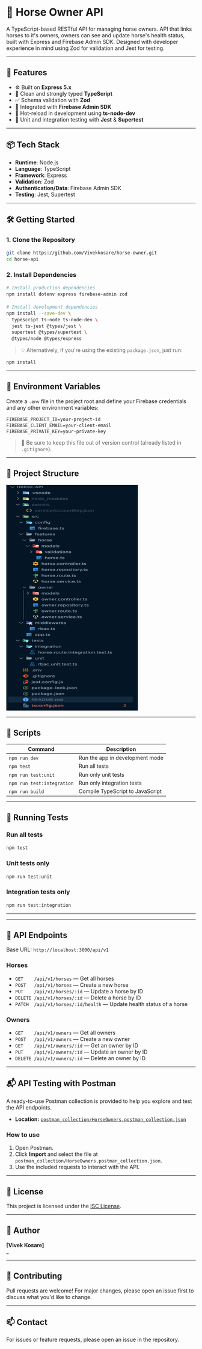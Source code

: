 # 🐴 Horse Owner API

A TypeScript-based RESTful API for managing horse owners. API that links horses to it's owners, owners can see and update horse's health status, built with Express and Firebase Admin SDK. Designed with developer experience in mind using Zod for validation and Jest for testing.

---

## 🚀 Features

- ⚙️ Built on **Express 5.x**
- 🧼 Clean and strongly typed **TypeScript**
- ✅ Schema validation with **Zod**
- 🔐 Integrated with **Firebase Admin SDK**
- 🔄 Hot-reload in development using **ts-node-dev**
- 🧪 Unit and integration testing with **Jest** & **Supertest**

---

## 📦 Tech Stack

- **Runtime**: Node.js
- **Language**: TypeScript
- **Framework**: Express
- **Validation**: Zod
- **Authentication/Data**: Firebase Admin SDK
- **Testing**: Jest, Supertest

---

## 🛠️ Getting Started

### 1. Clone the Repository

```bash
git clone https://github.com/Vivekkosare/horse-owner.git
cd horse-api
```

### 2. Install Dependencies

```bash
# Install production dependencies
npm install dotenv express firebase-admin zod

# Install development dependencies
npm install --save-dev \
  typescript ts-node ts-node-dev \
  jest ts-jest @types/jest \
  supertest @types/supertest \
  @types/node @types/express
```

> 💡 Alternatively, if you're using the existing `package.json`, just run:

```bash
npm install
```

---

## 🌱 Environment Variables

Create a `.env` file in the project root and define your Firebase credentials and any other environment variables:

```
FIREBASE_PROJECT_ID=your-project-id
FIREBASE_CLIENT_EMAIL=your-client-email
FIREBASE_PRIVATE_KEY=your-private-key
```

> 🔐 Be sure to keep this file out of version control (already listed in `.gitignore`).

---

## 📂 Project Structure

<img src="https://github.com/Vivekkosare/horse-owner/blob/main/assets/api_structure.png" alt="API Diagram" width="350" height="600"/>

---

## 🚦 Scripts

| Command                    | Description                      |
| -------------------------- | -------------------------------- |
| `npm run dev`              | Run the app in development mode  |
| `npm test`                 | Run all tests                    |
| `npm run test:unit`        | Run only unit tests              |
| `npm run test:integration` | Run only integration tests       |
| `npm run build`            | Compile TypeScript to JavaScript |

---

## 🧪 Running Tests

### Run all tests

```bash
npm test
```

### Unit tests only

```bash
npm run test:unit
```

### Integration tests only

```bash
npm run test:integration
```

---

---

## 🐴 API Endpoints

Base URL: `http://localhost:3000/api/v1`

### Horses

- `GET    /api/v1/horses` — Get all horses
- `POST   /api/v1/horses` — Create a new horse
- `PUT    /api/v1/horses/:id` — Update a horse by ID
- `DELETE /api/v1/horses/:id` — Delete a horse by ID
- `PATCH  /api/v1/horses/:id/health` — Update health status of a horse

### Owners

- `GET    /api/v1/owners` — Get all owners
- `POST   /api/v1/owners` — Create a new owner
- `GET    /api/v1/owners/:id` — Get an owner by ID
- `PUT    /api/v1/owners/:id` — Update an owner by ID
- `DELETE /api/v1/owners/:id` — Delete an owner by ID

---

## 📬 API Testing with Postman

A ready-to-use Postman collection is provided to help you explore and test the API endpoints.

- **Location:** [`postman_collection/HorseOwners.postman_collection.json`](./postman_collection/HorseOwners.postman_collection.json)

### How to use

1. Open Postman.
2. Click **Import** and select the file at `postman_collection/HorseOwners.postman_collection.json`.
3. Use the included requests to interact with the API.

---

## 📜 License

This project is licensed under the [ISC License](https://opensource.org/licenses/ISC).

---

## 👤 Author

**[Vivek Kosare]**  
\_

---

## 🤝 Contributing

Pull requests are welcome! For major changes, please open an issue first to discuss what you'd like to change.

---

## 📫 Contact

For issues or feature requests, please open an issue in the repository.
